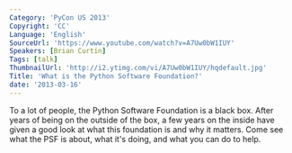 ```yaml
---
Category: 'PyCon US 2013'
Copyright: 'CC'
Language: 'English'
SourceUrl: 'https://www.youtube.com/watch?v=A7Uw0bW1IUY'
Speakers: [Brian Curtin]
Tags: [talk]
ThumbnailUrl: 'http://i2.ytimg.com/vi/A7Uw0bW1IUY/hqdefault.jpg'
Title: 'What is the Python Software Foundation?'
date: '2013-03-16'
---
```

To a lot of people, the Python Software Foundation is a black box. After years of being on the outside of the box, a few years on the inside have given a good look at what this foundation is and why it matters. Come see what the PSF is about, what it's doing, and what you can do to help.
